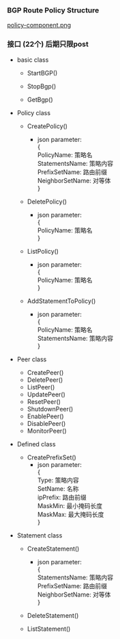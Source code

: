 ### BGP Route Policy Structure
[policy-component.png](https://github.com/osrg/gobgp/blob/master/docs/sources/policy-component.png)

### 接口  (22个) 后期只限post
+ basic class
    + StartBGP()  
    
    + StopBgp()
    
    + GetBgp()
    
+ Policy class
    + CreatePolicy()  
        + json parameter:  
        {  
           PolicyName: 策略名  
           StatementsName: 策略内容  
           PrefixSetName: 路由前缀  
           NeighborSetName: 对等体  
        }  
    
    + DeletePolicy()
        + json parameter:  
        {  
          PolicyName: 策略名  
        }  
        
    + ListPolicy()
        + json parameter:  
        {  
          PolicyName: 策略名  
        }  
        
    + AddStatementToPolicy()  
        + json parameter:  
        {  
           PolicyName: 策略名  
           StatementsName: 策略内容   
        }  

+ Peer class
    + CreatePeer()  
    + DeletePeer()
    + ListPeer()
    + UpdatePeer()
    + ResetPeer()
    + ShutdownPeer()
    + EnablePeer()
    + DisablePeer()
    + MonitorPeer()
    
+ Defined class
    + CreatePrefixSet()  
        + json parameter:  
        {  
            Type: 策略内容  
            SetName: 名称  
            ipPrefix: 路由前缀  
            MaskMin: 最小掩码长度  
            MaskMax: 最大掩码长度  
        }  
        
+ Statement class  
    + CreateStatement()  
        + json parameter:  
        {  
            StatementsName: 策略内容  
            PrefixSetName: 路由前缀  
            NeighborSetName: 对等体  
        }  
    + DeleteStatement()
    
    + ListStatement()